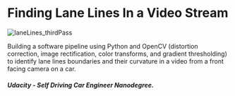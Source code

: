 ﻿# Finding Lane Lines In a Video Stream
 
![laneLines_thirdPass](https://user-images.githubusercontent.com/66415170/134706969-76fa25da-b634-461d-ae1f-9d522c98e679.jpg)
 
Building a software pipeline using Python and OpenCV (distortion correction, image rectification, color transforms, and gradient thresholding) to identify lane lines boundaries and their curvature in a video from a front facing camera on a car.

##### Udacity - Self Driving Car Engineer Nanodegree.
